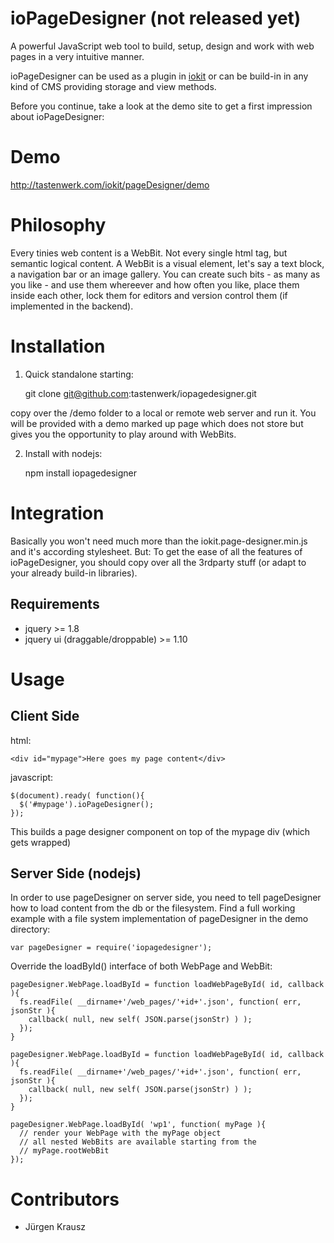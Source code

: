 # ioPageDesigner (not released yet)

A powerful JavaScript web tool to build, setup, design and work with web pages in a
very intuitive manner.

ioPageDesigner can be used as a plugin in [iokit](http://github.com/tastenwerk/iokit)
or can be build-in in any kind of CMS providing storage and view methods.

Before you continue, take a look at the demo site to get a first impression about
ioPageDesigner: 

# Demo

http://tastenwerk.com/iokit/pageDesigner/demo

# Philosophy

Every tinies web content is a WebBit. Not every single html tag, but semantic logical
content. A WebBit is a visual element, let's say
a text block, a navigation bar or an image gallery. You can create such
bits - as many as you like - and use them whereever and how often you like,
place them inside each other, lock them for editors and version control them
(if implemented in the backend).

# Installation

1. Quick standalone starting:

    git clone git@github.com:tastenwerk/iopagedesigner.git

copy over the /demo folder to a local or remote web server and run it. You will be
provided with a demo marked up page which does not store but gives you the opportunity
to play around with WebBits.

2. Install with nodejs:

    npm install iopagedesigner

# Integration

Basically you won't need much more than the iokit.page-designer.min.js and it's according
stylesheet. But: To get the ease of all the features of ioPageDesigner, you should copy over
all the 3rdparty stuff (or adapt to your already build-in libraries).

## Requirements

* jquery >= 1.8
* jquery ui (draggable/droppable) >= 1.10

# Usage

## Client Side

html:

    <div id="mypage">Here goes my page content</div>

javascript:

    $(document).ready( function(){
      $('#mypage').ioPageDesigner();
    });

This builds a page designer component on top of the mypage div (which gets wrapped)

## Server Side (nodejs)

In order to use pageDesigner on server side, you need to tell pageDesigner how to load
content from the db or the filesystem. Find a full working example with a file system
implementation of pageDesigner in the demo directory:


    var pageDesigner = require('iopagedesigner');

Override the loadById() interface of both WebPage and WebBit:

    pageDesigner.WebPage.loadById = function loadWebPageById( id, callback ){
      fs.readFile( __dirname+'/web_pages/'+id+'.json', function( err, jsonStr ){
        callback( null, new self( JSON.parse(jsonStr) ) );
      });
    }

    pageDesigner.WebPage.loadById = function loadWebPageById( id, callback ){
      fs.readFile( __dirname+'/web_pages/'+id+'.json', function( err, jsonStr ){
        callback( null, new self( JSON.parse(jsonStr) ) );
      });
    }
    
    pageDesigner.WebPage.loadById( 'wp1', function( myPage ){
      // render your WebPage with the myPage object
      // all nested WebBits are available starting from the 
      // myPage.rootWebBit
    });

# Contributors

* Jürgen Krausz